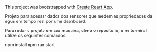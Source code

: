 This project was bootstrapped with [Create React App](https://github.com/facebook/create-react-app).

Projeto para acessar dados dos sensores que medem as propriedades da agua em tempo real por uma dashboard. 


Para rodar o projeto em sua maquina, clone o repositorio, e no terminal utilize os seguintes comandos:

npm install
npm run start
